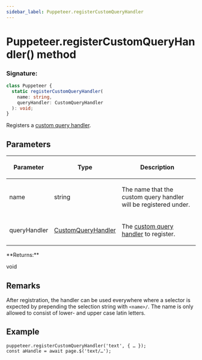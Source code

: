 ```yaml
---
sidebar_label: Puppeteer.registerCustomQueryHandler
---
```


# Puppeteer.registerCustomQueryHandler() method

### Signature:

```typescript
class Puppeteer {
  static registerCustomQueryHandler(
    name: string,
    queryHandler: CustomQueryHandler
  ): void;
}
```

Registers a [custom query handler](./puppeteer.customqueryhandler.md).

## Parameters

<table><thead><tr><th>

Parameter

</th><th>

Type

</th><th>

Description

</th></tr></thead>
<tbody><tr><td>

name

</td><td>

string

</td><td>

The name that the custom query handler will be registered under.

</td></tr>
<tr><td>

queryHandler

</td><td>

[CustomQueryHandler](./puppeteer.customqueryhandler.md)

</td><td>

The [custom query handler](./puppeteer.customqueryhandler.md) to register.

</td></tr>
</tbody></table>
**Returns:**

void

## Remarks

After registration, the handler can be used everywhere where a selector is expected by prepending the selection string with `<name>/`. The name is only allowed to consist of lower- and upper case latin letters.

## Example

```
puppeteer.registerCustomQueryHandler('text', { … });
const aHandle = await page.$('text/…');
```
